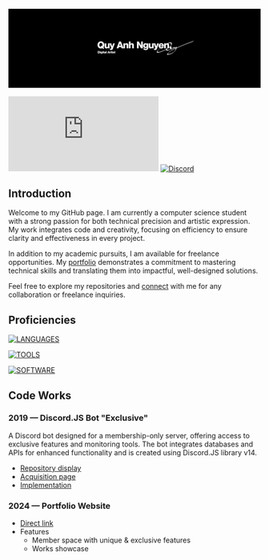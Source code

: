 [![Banner](/assets/banner.png)](https://quyanh.xyz/)

[![Website](https://badgen.net/badge/WEBSITE/quyanh.xyz?color=none)](https://discord.gg/fVpw5sp)
[![Discord](https://badgen.net/discord/members/fVpw5sp?icon=discord&color=none)](https://discord.gg/fVpw5sp)

## Introduction
Welcome to my GitHub page. I am currently a computer science student with a strong passion for both technical precision and artistic expression. My work integrates code and creativity, focusing on efficiency to ensure clarity and effectiveness in every project.

In addition to my academic pursuits, I am available for freelance opportunities. My [portfolio](https://quyanh.xyz) demonstrates a commitment to mastering technical skills and translating them into impactful, well-designed solutions.

Feel free to explore my repositories and [connect](mailto:info@quyanh.xyz) with me for any collaboration or freelance inquiries.

## Proficiencies

[![LANGUAGES](https://skillicons.dev/icons?i=cs,html,css,js,php,java,py&perline=7)]()

[![TOOLS](https://skillicons.dev/icons?i=mongodb,git,heroku,bots,discord,discordjs,nodejs,express)]()

[![SOFTWARE](https://skillicons.dev/icons?i=ae,pr,ps,ai,xd,blender,obsidian,visualstudio,vscode)]()

## Code Works
### 2019 — Discord.JS Bot "Exclusive"
A Discord bot designed for a membership-only server, offering access to exclusive features and monitoring tools. The bot integrates databases and APIs for enhanced functionality and is created using Discord.JS library v14.
- [Repository display](https://quyanh.xyz/work/development.html)
- [Acquisition page](https://shoppy.gg/product/RxjfGyL)
- [Implementation](https://discord.gg/fVpw5sp)

### 2024 — Portfolio Website
- [Direct link](https://quyanh.xyz/)
- Features
  - Member space with unique & exclusive  features
  - Works showcase